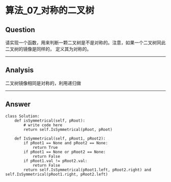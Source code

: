 # 算法_07_对称的二叉树


## Question
请实现一个函数，用来判断一颗二叉树是不是对称的。注意，如果一个二叉树同此二叉树的镜像是同样的，
定义其为对称的。

----

## Analysis
二叉树镜像相同是对称的，利用递归做

----

## Answer
```
class Solution:
    def isSymmetrical(self, pRoot):
        # write code here
        return self.IsSymmetrical(pRoot, pRoot)

    def IsSymmetrical(self, pRoot1, pRoot2):
        if pRoot1 == None and pRoot2 == None:
            return True
        if pRoot1 == None or pRoot2 == None:
            return False
        if pRoot1.val != pRoot2.val:
            return False
        return self.IsSymmetrical(pRoot1.left, pRoot2.right) and self.IsSymmetrical(pRoot1.right, pRoot2.left)
```
